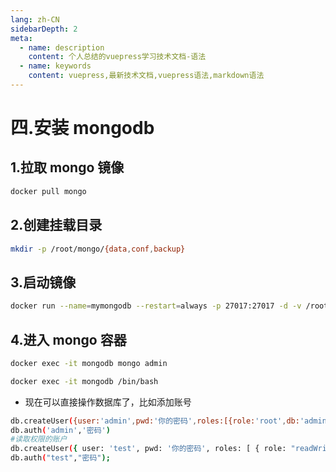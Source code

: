 ```yaml
---
lang: zh-CN
sidebarDepth: 2
meta:
  - name: description
    content: 个人总结的vuepress学习技术文档-语法
  - name: keywords
    content: vuepress,最新技术文档,vuepress语法,markdown语法
---
```


# 四.安装 mongodb

## 1.拉取 mongo 镜像

```sh
docker pull mongo
```

## 2.创建挂载目录

```sh
mkdir -p /root/mongo/{data,conf,backup}
```

## 3.启动镜像

```sh
docker run --name=mymongodb --restart=always -p 27017:27017 -d -v /root/mongo/data:/data/db -v /root/mongo/backup:/data/backup -v /root/mongo/conf:/data/configdb mongo --auth
```

## 4.进入 mongo 容器

```sh
docker exec -it mongodb mongo admin
```

```sh
docker exec -it mongodb /bin/bash
```

- 现在可以直接操作数据库了，比如添加账号

```sh
db.createUser({user:'admin',pwd:'你的密码',roles:[{role:'root',db:'admin'}],})
db.auth('admin','密码')
#读取权限的账户
db.createUser({ user: 'test', pwd: '你的密码', roles: [ { role: "readWrite", db: "elec_safe" } ] })
db.auth("test","密码");
```
